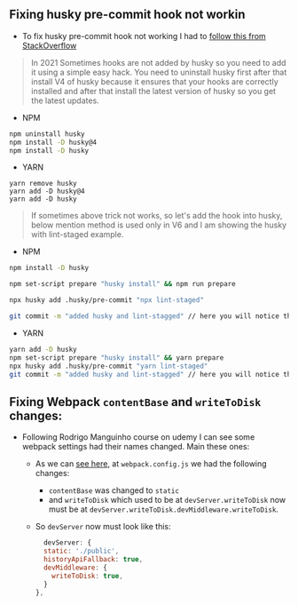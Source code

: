 ## Fixing husky pre-commit hook not workin

- To fix husky pre-commit hook not working I had to [follow this from StackOverflow](https://stackoverflow.com/a/66903558/8754987)

> In 2021
> Sometimes hooks are not added by husky so you need to add it using a simple easy hack.
> You need to uninstall husky first after that install V4 of husky because it ensures that your hooks are correctly installed and after that install the latest version of husky so you get the latest updates.

- NPM

```sh
npm uninstall husky
npm install -D husky@4
npm install -D husky
```

- YARN

```
yarn remove husky
yarn add -D husky@4
yarn add -D husky
```

> If sometimes above trick not works, so let's add the hook into husky, below mention method is used only in V6 and I am showing the husky with lint-staged example.

- NPM

```sh
npm install -D husky

npm set-script prepare "husky install" && npm run prepare

npx husky add .husky/pre-commit "npx lint-staged"

git commit -m "added husky and lint-stagged" // here you will notice the lint-staged checking the files with help of husky
```

- YARN

```sh
yarn add -D husky
npm set-script prepare "husky install" && yarn prepare
npx husky add .husky/pre-commit "yarn lint-staged"
git commit -m "added husky and lint-stagged" // here you will notice the lint-staged checking the files with help of husky
```

## Fixing Webpack `contentBase` and `writeToDisk` changes:

- Following Rodrigo Manguinho course on udemy I can see some webpack settings had their names changed. Main these ones:

  - As we can [see here](https://github.com/webpack/webpack-dev-server/issues/2958), at `webpack.config.js` we had the following changes:
    - `contentBase` was changed to `static`
    - and `writeToDisk` which used to be at `devServer.writeToDisk` now must be at `devServer.writeToDisk.devMiddleware.writeToDisk`.
  - So `devServer` now must look like this:

    ```js
      devServer: {
      static: './public',
      historyApiFallback: true,
      devMiddleware: {
        writeToDisk: true,
      }
    },
    ```
